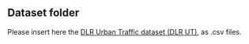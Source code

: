 ## Dataset folder
Please insert here the [DLR Urban Traffic dataset (DLR UT)](https://zenodo.org/records/13907201), as .csv files.

